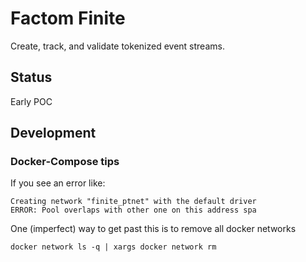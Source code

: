 # Factom Finite

Create, track, and validate tokenized event streams.

## Status

Early POC

## Development


### Docker-Compose tips

If you see an error like:
```
Creating network "finite_ptnet" with the default driver
ERROR: Pool overlaps with other one on this address spa
```

One (imperfect) way to get past this is to remove all docker networks
```
docker network ls -q | xargs docker network rm
```

